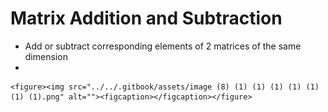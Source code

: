 # Matrix Addition and Subtraction

* Add or subtract corresponding elements of 2 matrices of the same dimension
*

    <figure><img src="../../.gitbook/assets/image (8) (1) (1) (1) (1) (1) (1) (1).png" alt=""><figcaption></figcaption></figure>
